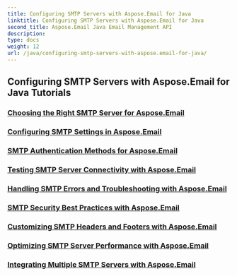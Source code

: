 ```yaml
---
title: Configuring SMTP Servers with Aspose.Email for Java
linktitle: Configuring SMTP Servers with Aspose.Email for Java
second_title: Aspose.Email Java Email Management API
description: 
type: docs
weight: 12
url: /java/configuring-smtp-servers-with-aspose.email-for-java/
---
```


## Configuring SMTP Servers with Aspose.Email for Java Tutorials
### [Choosing the Right SMTP Server for Aspose.Email](./choosing-the-right-smtp-server/)
### [Configuring SMTP Settings in Aspose.Email](./configuring-smtp-settings/)
### [SMTP Authentication Methods for Aspose.Email](./smtp-authentication-methods/)
### [Testing SMTP Server Connectivity with Aspose.Email](./testing-smtp-server-connectivity/)
### [Handling SMTP Errors and Troubleshooting with Aspose.Email](./handling-smtp-errors-and-troubleshooting/)
### [SMTP Security Best Practices with Aspose.Email](./smtp-security-best-practices/)
### [Customizing SMTP Headers and Footers with Aspose.Email](./customizing-smtp-headers-and-footers/)
### [Optimizing SMTP Server Performance with Aspose.Email](./optimizing-smtp-server-performance/)
### [Integrating Multiple SMTP Servers with Aspose.Email](./integrating-multiple-smtp-servers/)